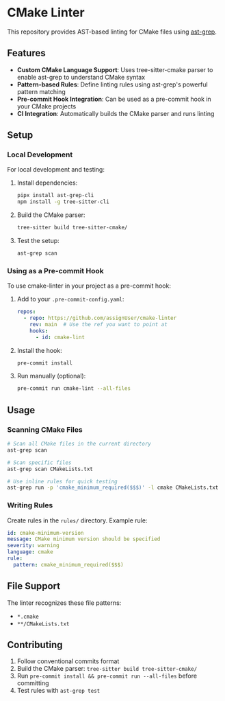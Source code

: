 # CMake Linter

This repository provides AST-based linting for CMake files using [ast-grep](https://ast-grep.github.io/).

## Features

- **Custom CMake Language Support**: Uses tree-sitter-cmake parser to enable ast-grep to understand CMake syntax
- **Pattern-based Rules**: Define linting rules using ast-grep's powerful pattern matching
- **Pre-commit Hook Integration**: Can be used as a pre-commit hook in your CMake projects
- **CI Integration**: Automatically builds the CMake parser and runs linting

## Setup

### Local Development

For local development and testing:

1. Install dependencies:
   ```bash
   pipx install ast-grep-cli
   npm install -g tree-sitter-cli
   ```

2. Build the CMake parser:
   ```bash
   tree-sitter build tree-sitter-cmake/
   ```

3. Test the setup:
   ```bash
   ast-grep scan
   ```

### Using as a Pre-commit Hook

To use cmake-linter in your project as a pre-commit hook:

1. Add to your `.pre-commit-config.yaml`:
   ```yaml
   repos:
     - repo: https://github.com/assignUser/cmake-linter
       rev: main  # Use the ref you want to point at
       hooks:
         - id: cmake-lint
   ```

2. Install the hook:
   ```bash
   pre-commit install
   ```

3. Run manually (optional):
   ```bash
   pre-commit run cmake-lint --all-files
   ```

## Usage

### Scanning CMake Files

```bash
# Scan all CMake files in the current directory
ast-grep scan

# Scan specific files
ast-grep scan CMakeLists.txt

# Use inline rules for quick testing
ast-grep run -p 'cmake_minimum_required($$$)' -l cmake CMakeLists.txt
```

### Writing Rules

Create rules in the `rules/` directory. Example rule:

```yaml
id: cmake-minimum-version
message: CMake minimum version should be specified
severity: warning
language: cmake
rule:
  pattern: cmake_minimum_required($$$)
```

## File Support

The linter recognizes these file patterns:
- `*.cmake`
- `**/CMakeLists.txt`

## Contributing

1. Follow conventional commits format
2. Build the CMake parser: `tree-sitter build tree-sitter-cmake/`
3. Run `pre-commit install && pre-commit run --all-files` before committing
4. Test rules with `ast-grep test`
